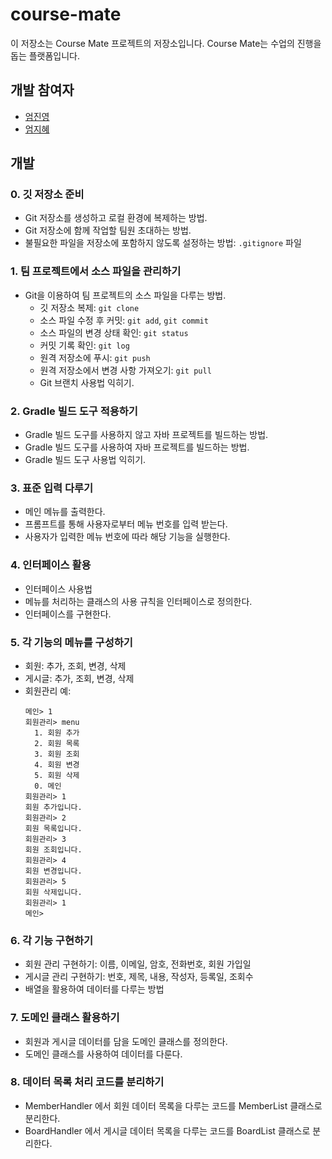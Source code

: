 # course-mate

이 저장소는 Course Mate 프로젝트의 저장소입니다. Course Mate는 수업의 진행을 돕는 플랫폼입니다.

## 개발 참여자

- [엄진영](https://github.com/eomjinyoung)
- [엄지혜](https://github.com/eomjihye03)

## 개발

### 0. 깃 저장소 준비

- Git 저장소를 생성하고 로컬 환경에 복제하는 방법.
- Git 저장소에 함께 작업할 팀원 초대하는 방법.
- 불필요한 파일을 저장소에 포함하지 않도록 설정하는 방법: `.gitignore` 파일

### 1. 팀 프로젝트에서 소스 파일을 관리하기

- Git을 이용하여 팀 프로젝트의 소스 파일을 다루는 방법.
    - 깃 저장소 복제: `git clone`
    - 소스 파일 수정 후 커밋: `git add`, `git commit`
    - 소스 파일의 변경 상태 확인: `git status`
    - 커밋 기록 확인: `git log`
    - 원격 저장소에 푸시: `git push`
    - 원격 저장소에서 변경 사항 가져오기: `git pull`
    - Git 브랜치 사용법 익히기.

### 2. Gradle 빌드 도구 적용하기

- Gradle 빌드 도구를 사용하지 않고 자바 프로젝트를 빌드하는 방법.
- Gradle 빌드 도구를 사용하여 자바 프로젝트를 빌드하는 방법.
- Gradle 빌드 도구 사용법 익히기.

### 3. 표준 입력 다루기

- 메인 메뉴를 출력한다.
- 프롬프트를 통해 사용자로부터 메뉴 번호를 입력 받는다.
- 사용자가 입력한 메뉴 번호에 따라 해당 기능을 실행한다.

### 4. 인터페이스 활용

- 인터페이스 사용법
- 메뉴를 처리하는 클래스의 사용 규칙을 인터페이스로 정의한다.
- 인터페이스를 구현한다.

### 5. 각 기능의 메뉴를 구성하기

- 회원: 추가, 조회, 변경, 삭제
- 게시글: 추가, 조회, 변경, 삭제
- 회원관리 예:
  ```
  메인> 1
  회원관리> menu
    1. 회원 추가
    2. 회원 목록
    3. 회원 조회
    4. 회원 변경
    5. 회원 삭제
    0. 메인
  회원관리> 1
  회원 추가입니다.
  회원관리> 2
  회원 목록입니다.
  회원관리> 3
  회원 조회입니다.
  회원관리> 4
  회원 변경입니다.
  회원관리> 5
  회원 삭제입니다.
  회원관리> 1
  메인>
  ```

### 6. 각 기능 구현하기

- 회원 관리 구현하기: 이름, 이메일, 암호, 전화번호, 회원 가입일
- 게시글 관리 구현하기: 번호, 제목, 내용, 작성자, 등록일, 조회수
- 배열을 활용하여 데이터를 다루는 방법

### 7. 도메인 클래스 활용하기

- 회원과 게시글 데이터를 담을 도메인 클래스를 정의한다.
- 도메인 클래스를 사용하여 데이터를 다룬다.

### 8. 데이터 목록 처리 코드를 분리하기

- MemberHandler 에서 회원 데이터 목록을 다루는 코드를 MemberList 클래스로 분리한다.
- BoardHandler 에서 게시글 데이터 목록을 다루는 코드를 BoardList 클래스로 분리한다.

